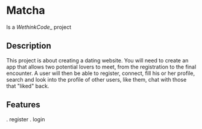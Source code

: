 # Matcha
Is a _WethinkCode__ project

## Description
This project is about creating a dating website.
You will need to create an app that allows two potential lovers to meet, from the registration to the final encounter.
A user will then be able to register, connect, fill his or her profile, search and look into the profile of other users, like them, chat with those that "liked" back.

## Features
. register
. login
